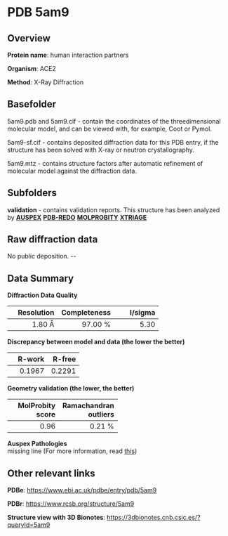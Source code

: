# PDB 5am9

## Overview

**Protein name**: human interaction partners

**Organism**: ACE2

**Method**: X-Ray Diffraction

## Basefolder

5am9.pdb and 5am9.cif - contain the coordinates of the threedimensional molecular model, and can be viewed with, for example, Coot or Pymol.

5am9-sf.cif - contains deposited diffraction data for this PDB entry, if the structure has been solved with X-ray or neutron crystallography.

5am9.mtz - contains structure factors after automatic refinement of molecular model against the diffraction data.

## Subfolders





**validation** - contains validation reports. This structure has been analyzed by [**AUSPEX**](https://github.com/thorn-lab/coronavirus_structural_task_force/tree/master/pdb/human_interaction_partners/ACE2/5am9/validation/auspex) [**PDB-REDO**](https://github.com/thorn-lab/coronavirus_structural_task_force/tree/master/pdb/human_interaction_partners/ACE2/5am9/validation/pdb-redo) [**MOLPROBITY**](https://github.com/thorn-lab/coronavirus_structural_task_force/tree/master/pdb/human_interaction_partners/ACE2/5am9/validation/molprobity) [**XTRIAGE**](https://github.com/thorn-lab/coronavirus_structural_task_force/blob/master/pdb/human_interaction_partners/ACE2/5am9/validation/Xtriage_output.log) 

## Raw diffraction data

No public deposition. --<br> 

## Data Summary
**Diffraction Data Quality**

|   | Resolution | Completeness| I/sigma |
|---|-------------:|----------------:|--------------:|
|   |1.80 Å|97.00 %|<img width=50/>5.30 |

**Discrepancy between model and data (the lower the better)**

|   | **R-work**| **R-free**   
|---|-------------:|----------------:|           
||  0.1967|  0.2291|

**Geometry validation (the lower, the better)**

|   |**MolProbity<br>score**| **Ramachandran<br>outliers** 
|---|-------------:|----------------:|
||  0.96|  0.21 %|

**Auspex Pathologies**<br> missing line (For more information, read [this](https://github.com/thorn-lab/coronavirus_structural_task_force/blob/master/pdb/human_interaction_partners/ACE2/5am9/validation/auspex/5am9_auspex_comments.txt))

 



## Other relevant links 
**PDBe**:  https://www.ebi.ac.uk/pdbe/entry/pdb/5am9
 
**PDBr**: https://www.rcsb.org/structure/5am9 

**Structure view with 3D Bionotes**: https://3dbionotes.cnb.csic.es/?queryId=5am9

